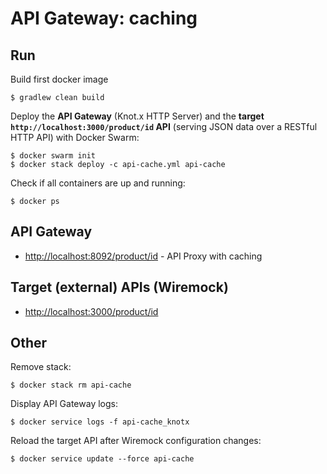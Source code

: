 # API Gateway: caching

## Run
Build first docker image
```
$ gradlew clean build
```

Deploy the **API Gateway** (Knot.x HTTP Server) and the **target `http://localhost:3000/product/id` API** 
(serving JSON data over a RESTful HTTP API) with Docker Swarm:
```
$ docker swarm init
$ docker stack deploy -c api-cache.yml api-cache
```

Check if all containers are up and running:
```
$ docker ps
```

## API Gateway
 - [http://localhost:8092/product/id](http://localhost:8092/product/id) - API Proxy with caching
 
## Target (external) APIs (Wiremock)
- [http://localhost:3000/product/id](http://localhost:3000/product/id)

## Other
Remove stack:
```
$ docker stack rm api-cache
```
Display API Gateway logs:
``` 
$ docker service logs -f api-cache_knotx
```
Reload the target API after Wiremock configuration changes:
```
$ docker service update --force api-cache
```